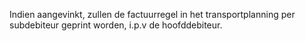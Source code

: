 Indien aangevinkt, zullen de factuurregel in het transportplanning per subdebiteur geprint worden, i.p.v de hoofddebiteur.